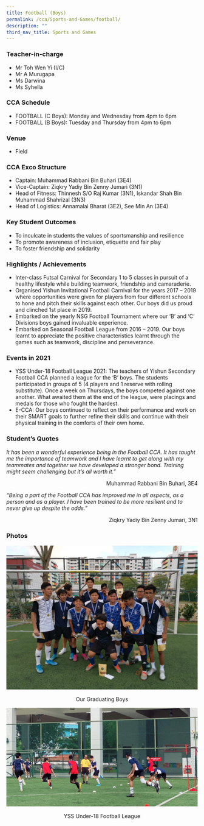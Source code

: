 ```yaml
---
title: Football (Boys)
permalink: /cca/Sports-and-Games/football/
description: ""
third_nav_title: Sports and Games
---
```

### Teacher-in-charge
* Mr Toh Wen Yi (I/C)
* Mr A Murugapa
* Ms Darwina
* Ms Syhella

### CCA Schedule
* FOOTBALL (C Boys): Monday and Wednesday from 4pm to 6pm
* FOOTBALL (B Boys): Tuesday and Thursday from 4pm to 6pm

### Venue
* Field

### CCA Exco Structure

* Captain: Muhammad Rabbani Bin Buhari (3E4)
* Vice-Captain: Ziqkry Yadiy Bin Zenny Jumari (3N1)
* Head of Fitness: Thinnesh S/O Raj Kumar (3N1), Iskandar Shah Bin Muhammad Shahrizal (3N3)
* Head of Logistics: Annamalai Bharat (3E2), See Min An (3E4)

### Key Student Outcomes

* To inculcate in students the values of sportsmanship and resilience
* To promote awareness of inclusion, etiquette and fair play
* To foster friendship and solidarity

### Highlights / Achievements

* Inter-class Futsal Carnival for Secondary 1 to 5 classes in pursuit of a healthy lifestyle while building teamwork, friendship and camaraderie.
* Organised Yishun Invitational Football Carnival for the years 2017 – 2019 where opportunities were given for players from four different schools to hone and pitch their skills against each other. Our boys did us proud and clinched 1st place in 2019.
* Embarked on the yearly NSG Football Tournament where our ‘B’ and ‘C’ Divisions boys gained invaluable experience.
* Embarked on Seasonal Football League from 2016 – 2019. Our boys learnt to appreciate the positive characteristics learnt through the games such as teamwork, discipline and perseverance.

### Events in 2021

* YSS Under-18 Football League 2021: The teachers of Yishun Secondary Football CCA planned a league for the ‘B’ boys. The students participated in groups of 5 (4 players and 1 reserve with rolling substitute). Once a week on Thursdays, the boys competed against one another. What awaited them at the end of the league, were placings and medals for those who fought the hardest.
* E-CCA: Our boys continued to reflect on their performance and work on their SMART goals to further refine their skills and continue with their physical training in the comforts of their own home.

### Student’s Quotes

*It has been a wonderful experience being in the Football CCA. It has taught me the importance of teamwork and I have learnt to get along with my teammates and together we have developed a stronger bond. Training might seem challenging but it’s all worth it.”*

<div style="text-align:right">Muhammad Rabbani Bin Buhari, 3E4</div>

*“Being a part of the Football CCA has improved me in all aspects, as a person and as a player. I have been trained to be more resilient and to never give up despite the odds.”*

<div style="text-align:right">Ziqkry Yadiy Bin Zenny Jumari, 3N1</div>

### Photos

![](/images/StudDevelopment/CCAs/SportsGames/Football/Football-1.jpg)
<div style="text-align:center">Our Graduating Boys</div>

![](/images/StudDevelopment/CCAs/SportsGames/Football/Football-2.jpg)
<div style="text-align:center">YSS Under-18 Football League</div>